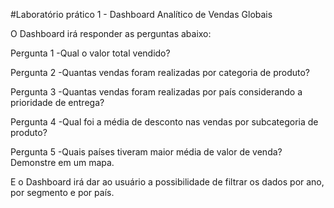 #Laboratório prático 1 - Dashboard Analítico de Vendas Globais

O Dashboard irá responder as perguntas abaixo:

Pergunta 1 -Qual o valor total vendido?

Pergunta 2 -Quantas vendas foram realizadas por categoria de produto?

Pergunta 3 -Quantas vendas foram realizadas por país considerando a prioridade de entrega?

Pergunta 4 -Qual foi a média de desconto nas vendas por subcategoria de produto?

Pergunta 5 -Quais países tiveram maior média de valor de venda? Demonstre em um mapa.

E o Dashboard irá dar ao usuário a possibilidade de filtrar os dados por ano, por segmento e por país.